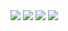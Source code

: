 <img src="https://img.shields.io/badge/JavaScript-BB2649?style=for-the-badge&logo=JavaScript&logoColor=F7DF1E">
<img src="https://img.shields.io/badge/TypeScript-10556E?style=for-the-badge&logo=TypeScript&logoColor=white">
<img src="https://img.shields.io/badge/React-138EBA?style=for-the-badge&logo=React&logoColor=white">
<img src="https://img.shields.io/badge/Next.js-6E0B22?style=for-the-badge&logo=Next.js&logoColor=white">
